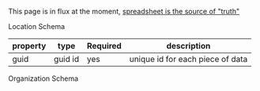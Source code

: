 This page is in flux at the moment, <a href="https://docs.google.com/spreadsheets/d/1RlRicL0kg2Biw6pMzD7lT9m5Z1Kb8tdrh5tf00LfSOY/edit?usp=sharing">spreadsheet is the source of "truth"</a>

Location Schema

| property | type | Required | description|
|----------|------| ---------| -----------|
| guid | guid id  | yes      | unique id for each piece of data|



Organization Schema


